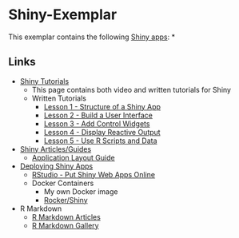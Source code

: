 # Shiny-Exemplar

This exemplar contains the following [Shiny apps](https://shiny.rstudio.com/):
*

## Links
* [Shiny Tutorials](https://shiny.rstudio.com/tutorial/)
  * This page contains both video and written tutorials for Shiny
  * Written Tutorials
    * [Lesson 1 - Structure of a Shiny App](https://shiny.rstudio.com/tutorial/written-tutorial/lesson1/)
    * [Lesson 2 - Build a User Interface](https://shiny.rstudio.com/tutorial/written-tutorial/lesson2/)
    * [Lesson 3 - Add Control Widgets](https://shiny.rstudio.com/tutorial/written-tutorial/lesson3/)
    * [Lesson 4 - Display Reactive Output](https://shiny.rstudio.com/tutorial/written-tutorial/lesson4/)
    * [Lesson 5 - Use R Scripts and Data](https://shiny.rstudio.com/tutorial/written-tutorial/lesson5/)
* [Shiny Articles/Guides](https://shiny.rstudio.com/articles/)
  * [Application Layout Guide](https://shiny.rstudio.com/articles/layout-guide.html)
* [Deploying Shiny Apps](https://shiny.rstudio.com/deploy/)
  * [RStudio - Put Shiny Web Apps Online](https://www.rstudio.com/products/shiny/shiny-server/)
  * Docker Containers
    * My own Docker image
    * [Rocker/Shiny](https://hub.docker.com/r/rocker/shiny/~/dockerfile/)
* R Markdown
  * [R Markdown Articles](http://rmarkdown.rstudio.com/articles.html)
  * [R Markdown Gallery](http://rmarkdown.rstudio.com/gallery.html)
